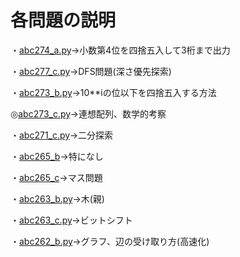 # 各問題の説明

・[abc274_a.py](https://github.com/dodoya1/atcoder_past_question/blob/master/abc274_a.py)→小数第4位を四捨五入して3桁まで出力

・[abc277_c.py](https://github.com/dodoya1/atcoder_past_question/blob/master/abc277_c.py)→DFS問題(深さ優先探索)

・[abc273_b.py](https://github.com/dodoya1/atcoder_past_question/blob/master/abc273_b.py)→10**iの位以下を四捨五入する方法

◎[abc273_c.py](https://github.com/dodoya1/atcoder_past_question/blob/master/abc273_c.py)→連想配列、数学的考察

・[abc271_c.py](https://github.com/dodoya1/atcoder_past_question/blob/master/abc271_c.py)→二分探索

・[abc265_b](https://github.com/dodoya1/atcoder_past_question/blob/master/abc265_b)→特になし

・[abc265_c](https://github.com/dodoya1/atcoder_past_question/blob/master/abc265_c)→マス問題

・[abc263_b.py](https://github.com/dodoya1/atcoder_past_question/blob/master/abc263_b.py)→木(親)

・[abc263_c.py](https://github.com/dodoya1/atcoder_past_question/blob/master/abc263_c.py)→ビットシフト

・[abc262_b.py](https://github.com/dodoya1/atcoder_past_question/blob/master/abc262_b.py)→グラフ、辺の受け取り方(高速化)